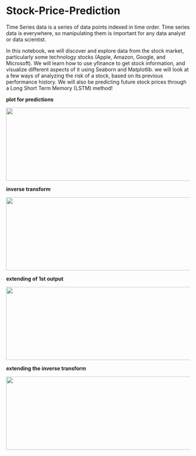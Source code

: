 # Stock-Price-Prediction
Time Series data is a series of data points indexed in time order. Time series data is everywhere, so manipulating them is important for any data analyst or data scientist.

In this notebook, we will discover and explore data from the stock market, particularly some technology stocks (Apple, Amazon, Google, and Microsoft). We will learn how to use yfinance to get stock information, and visualize different aspects of it using Seaborn and Matplotlib. we will look at a few ways of analyzing the risk of a stock, based on its previous performance history. We will also be predicting future stock prices through a Long Short Term Memory (LSTM) method!

**plot for predictions**

<p align="center">
  <img width="600" height="200" src="https://github.com/yoshitapant29/Stock-Price-Prediction/assets/116386057/59f75082-3634-4b61-85f3-42aa8b24cf73">
</p>

**inverse transform**

<p align="center">
  <img width="600" height="200" src="https://github.com/yoshitapant29/Stock-Price-Prediction/assets/116386057/ec2b6091-e8f0-4ec2-a34d-863f1c35a3d2">
</p>

**extending of 1st output**
<p align="center">
  <img width="600" height="200" src="https://github.com/yoshitapant29/Stock-Price-Prediction/assets/116386057/e4b00f90-7831-488a-9023-0e2e3ed833c1">
</p>

**extending the inverse transform**

<p align="center">
  <img width="600" height="200" src="https://github.com/yoshitapant29/Stock-Price-Prediction/assets/116386057/ee2452c4-c73e-460d-979b-dfaf24f3bf46">
</p>


